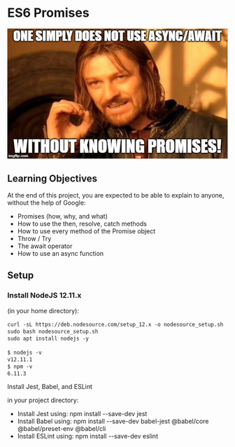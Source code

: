 # ES6 Promises
![](ALX.jpeg)

## Learning Objectives

At the end of this project, you are expected to be able to explain to anyone, without the help of Google:

+ Promises (how, why, and what)
+ How to use the then, resolve, catch methods
+ How to use every method of the Promise object
+ Throw / Try
+ The await operator
+ How to use an async function

## Setup
### Install NodeJS 12.11.x

(in your home directory):

```
curl -sL https://deb.nodesource.com/setup_12.x -o nodesource_setup.sh
sudo bash nodesource_setup.sh
sudo apt install nodejs -y

$ nodejs -v
v12.11.1
$ npm -v
6.11.3
```
Install Jest, Babel, and ESLint

in your project directory:

+ Install Jest using: npm install --save-dev jest
+ Install Babel using: npm install --save-dev babel-jest @babel/core @babel/preset-env @babel/cli
+ Install ESLint using: npm install --save-dev eslint
